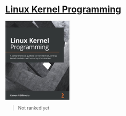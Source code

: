 # [Linux Kernel Programming](book/9781789953435.md)
<img alt="Linux Kernel Programming" src="covers/9781789953435.jpg" width="200"/>

> Not ranked yet
